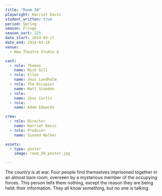 ```yaml
---
title: "Room 30"
playwright: Harriet Davis
student_written: true
period: Spring
season: Fringe
season_sort: 225
date_start: 2014-03-17
date_end: 2014-03-18
venue:
  - New Theatre Studio A

cast:
  - role: Thomas
    name: Nick Gill
  - role: Ellen
    name: Jess Lundholm
  - role: The Occupier
    name: Matt Standen
  - role:
    name: Jess Curtis
  - role:
    name: Adam Edwards

crew:
  - role: Director
    name: Harriet Davis
  - role: Producer
    name: Sioned Walker

assets:
  - type: poster
    image: room_30_poster.jpg

---
```


The country is at war. Four people find themselves imprisoned together in an almost bare room, overseen by a mysterious member of the occupying forces. This person tells them nothing, except the reason they are being held: their information. They all know something, but no one is talking.
